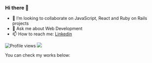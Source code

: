 ### Hi there 👋

- 👯 I’m looking to collaborate on JavaScript, React and Ruby on Rails projects
- 💬 Ask me about Web Development
- 📫 How to reach me:  [Linkedin](https://www.linkedin.com/in/hammaazarok/)

![Profile views](https://gpvc.arturio.dev/hammaazarok)  <img src="https://img.shields.io/github/followers/hammaazarok?label=Follow" style=" float:left, margin-right:10px" />

You can check my works below:
